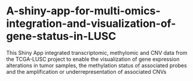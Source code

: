 # A-shiny-app-for-multi-omics-integration-and-visualization-of-gene-status-in-LUSC
This Shiny App integrated transcriptomic, methylomic and CNV data from the TCGA-LUSC project to enable the visualization of gene expression alterations in tumor samples, the methylation status of associated probes and the amplification or underrepresentation of associated CNVs 
